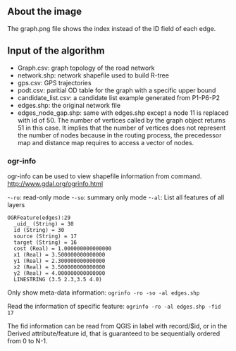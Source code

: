 ## About the image

The graph.png file shows the index instead of the ID field of each edge. 

## Input of the algorithm

- Graph.csv: graph topology of the road network
- network.shp: network shapefile used to build R-tree
- gps.csv: GPS trajectories
- podt.csv: paritial OD table for the graph with a specific upper bound
- candidate_list.csv: a candidate list example generated from P1-P6-P2
- edges.shp: the original network file 
- edges_node_gap.shp: same with edges.shp except a node 11 is replaced 
with id of 50. The number of vertices called by the graph object returns
51 in this case. It implies that the number of vertices does not represent
the number of nodes because in the routing process, the precedessor map
and distance map requires to access a vector of nodes.

### ogr-info 
ogr-info can be used to view shapefile information from command.
http://www.gdal.org/ogrinfo.html 

-`-ro`: read-only mode
-`-so`: summary only mode 
-`-al`: List all features of all layers
    
    OGRFeature(edges):29
      _uid_ (String) = 30
      id (String) = 30
      source (String) = 17
      target (String) = 16
      cost (Real) = 1.000000000000000
      x1 (Real) = 3.500000000000000
      y1 (Real) = 2.300000000000000
      x2 (Real) = 3.500000000000000
      y2 (Real) = 4.000000000000000
      LINESTRING (3.5 2.3,3.5 4.0)

Only show meta-data information:
`ogrinfo -ro -so -al edges.shp`

Read the information of specific feature:
`ogrinfo -ro -al edges.shp -fid 17`

The fid information can be read from QGIS in label with record/$id, or in the Derived attribute/feature id, that is guaranteed to be sequentially ordered from 0 to N-1. 

